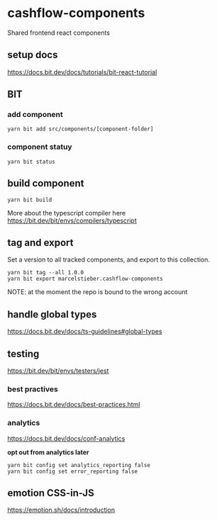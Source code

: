 # cashflow-components

Shared frontend react components

## setup docs

https://docs.bit.dev/docs/tutorials/bit-react-tutorial

## BIT

### add component

```
yarn bit add src/components/[component-folder]
```

### component statuy

```
yarn bit status
```

## build component

```
yarn bit build
```

More about the typescript compiler here https://bit.dev/bit/envs/compilers/typescript

## tag and export

Set a version to all tracked components, and export to this collection.

```
yarn bit tag --all 1.0.0
yarn bit export marcelstieber.cashflow-components
```

NOTE: at the moment the repo is bound to the wrong account

## handle global types

https://docs.bit.dev/docs/ts-guidelines#global-types

## testing

https://bit.dev/bit/envs/testers/jest

### best practives

https://docs.bit.dev/docs/best-practices.html

### analytics

https://docs.bit.dev/docs/conf-analytics

**opt out from analytics later**

```
yarn bit config set analytics_reporting false
yarn bit config set error_reporting false
```

## emotion CSS-in-JS

https://emotion.sh/docs/introduction
